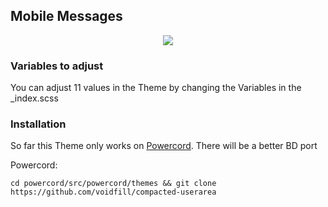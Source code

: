 ## Mobile Messages

<p align="center">
    <img src="https://i.imgur.com/VBE49wL.png">
</p>

### Variables to adjust
You can adjust 11 values in the Theme by changing the Variables in the _index.scss 



### Installation
So far this Theme only works on [Powercord](https://github.com/powercord-org/powercord). There will be a better BD port

Powercord:

```cd powercord/src/powercord/themes && git clone https://github.com/voidfill/compacted-userarea```
